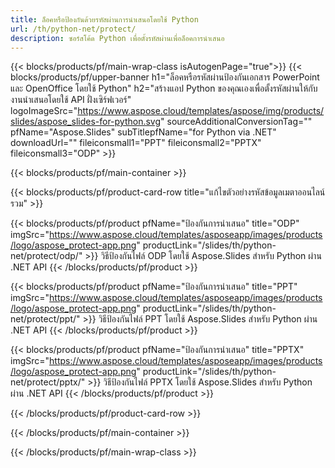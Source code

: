 ```yaml
---
title: ล็อคหรือป้องกันด้วยรหัสผ่านการนำเสนอโดยใช้ Python
url: /th/python-net/protect/
description: ซอร์สโค้ด Python เพื่อตั้งรหัสผ่านเพื่อล็อคการนำเสนอ
---
```


{{< blocks/products/pf/main-wrap-class isAutogenPage="true">}}
{{< blocks/products/pf/upper-banner h1="ล็อคหรือรหัสผ่านป้องกันเอกสาร PowerPoint และ OpenOffice โดยใช้ Python" h2="สร้างแอป Python ของคุณเองเพื่อตั้งรหัสผ่านให้กับงานนำเสนอโดยใช้ API ฝั่งเซิร์ฟเวอร์" logoImageSrc="https://www.aspose.cloud/templates/aspose/img/products/slides/aspose_slides-for-python.svg" sourceAdditionalConversionTag="" pfName="Aspose.Slides" subTitlepfName="for Python via .NET" downloadUrl="" fileiconsmall1="PPT" fileiconsmall2="PPTX" fileiconsmall3="ODP" >}}

{{< blocks/products/pf/main-container >}}

{{< blocks/products/pf/product-card-row title="แก้ไขตัวอย่างรหัสข้อมูลเมตาออนไลน์รวม" >}}

{{< blocks/products/pf/product pfName="ป้องกันการนำเสนอ" title="ODP" imgSrc="https://www.aspose.cloud/templates/asposeapp/images/products/logo/aspose_protect-app.png" productLink="/slides/th/python-net/protect/odp/" >}}
วิธีป้องกันไฟล์ ODP โดยใช้ Aspose.Slides สำหรับ Python ผ่าน .NET API
{{< /blocks/products/pf/product >}}

{{< blocks/products/pf/product pfName="ป้องกันการนำเสนอ" title="PPT" imgSrc="https://www.aspose.cloud/templates/asposeapp/images/products/logo/aspose_protect-app.png" productLink="/slides/th/python-net/protect/ppt/" >}}
วิธีป้องกันไฟล์ PPT โดยใช้ Aspose.Slides สำหรับ Python ผ่าน .NET API
{{< /blocks/products/pf/product >}}

{{< blocks/products/pf/product pfName="ป้องกันการนำเสนอ" title="PPTX" imgSrc="https://www.aspose.cloud/templates/asposeapp/images/products/logo/aspose_protect-app.png" productLink="/slides/th/python-net/protect/pptx/" >}}
วิธีป้องกันไฟล์ PPTX โดยใช้ Aspose.Slides สำหรับ Python ผ่าน .NET API
{{< /blocks/products/pf/product >}}



{{< /blocks/products/pf/product-card-row >}}

{{< /blocks/products/pf/main-container >}}
    
{{< /blocks/products/pf/main-wrap-class >}}